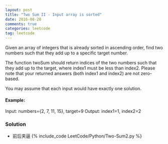 ```yaml
---
layout: post
title: "Two Sum II - Input array is sorted"
date: 2016-08-28
comments: true
categories: leetcode
tag: leetcode
---
```


Given an array of integers that is already sorted in ascending order, find two numbers such that they add up to a specific target number.

The function twoSum should return indices of the two numbers such that they add up to the target, where index1 must be less than index2. Please note that your returned answers (both index1 and index2) are not zero-based.

You may assume that each input would have exactly one solution.

#### Example:
Input: numbers={2, 7, 11, 15}, target=9
Output: index1=1, index2=2

<!--more-->
### Solution

* 前后夹逼
{% include_code LeetCode/Python/Two-Sum2.py %}
